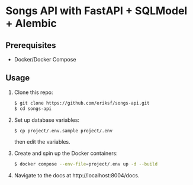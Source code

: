 # Songs API with FastAPI + SQLModel + Alembic

## Prerequisites

- Docker/Docker Compose

## Usage

1. Clone this repo:

    ```bash
    $ git clone https://github.com/eriksf/songs-api.git
    $ cd songs-api

2. Set up database variables:

    ```bash
    $ cp project/.env.sample project/.env
    ```
    then edit the variables.

3. Create and spin up the Docker containers:

    ```bash
    $ docker compose --env-file=project/.env up -d --build
    ```

4. Navigate to the docs at http://localhost:8004/docs.
